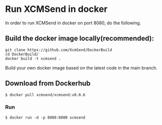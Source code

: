 # Run XCMSend in docker  

In order to run XCMSend in docker on port 8080, do the following.


## Build the docker image locally(recommended):  
```shell
git clone https://github.com/XcmSend/DockerBuild
cd DockerBuild/
docker build -t xcmsend .
```

Build your own docker image based on the latest code in the main branch.   


## Download from Dockerhub
```shell
$ docker pull xcmsend/xcmsend:v0.0.6
```


### Run   
```shell
$ docker run -d -p 8080:8080 xcmsend
```
